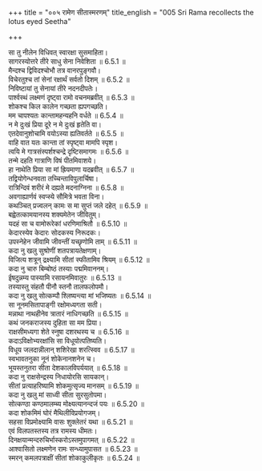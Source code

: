+++
title = "००५ रामेण सीतास्मरणम्"
title_english = "005 Sri Rama recollects the lotus eyed Seetha"

+++

सा तु नीलेन विधिवत् स्वारक्षा सुसमाहिता।  
सागरस्योत्तरे तीरे साधु सेना निवेशिता ॥ 6.5.1 ॥   
मैन्दश्च द्विविदश्चोभौ तत्र वानरपुङ्गवौ।  
विचेरतुश्च तां सेनां रक्षार्थं सर्वतो दिशम् ॥ 6.5.2 ॥   
निविष्टायां तु सेनायां तीरे नदनदीपतेः।  
पार्श्वस्थं लक्ष्मणं दृष्ट्वा रामो वचनमब्रवीत् ॥ 6.5.3 ॥   
शोकश्च किल कालेन गच्छता ह्यपगच्छति।  
मम चापश्यतः कान्तामहन्यहनि वर्धते ॥ 6.5.4 ॥   
न मे दुःखं प्रिया दूरे न मे दुःखं हृतेति वा।  
एतदेवानुशोचामि वयोऽस्या ह्यतिवर्तते ॥ 6.5.5 ॥   
वाहि वात यतः कान्ता तां स्पृष्ट्वा मामपि स्पृश।  
त्वयि मे गात्रसंस्पर्शश्चन्द्रे दृष्टिसमागमः ॥ 6.5.6 ॥   
तन्मे दहति गात्राणि विषं पीतमिवाशये।  
हा नाथेति प्रिया सा मां ह्रियमाणा यदब्रवीत् ॥ 6.5.7 ॥   
तद्वियोगेन्धनवता तच्चिन्ताविपुलार्चिषा।  
रात्रिन्दिवं शरीरं मे दह्यते मदनाग्निना ॥ 6.5.8 ॥   
अवगाह्यार्णवं स्वप्स्ये सौमित्रे भवता विना।  
कथञ्चित् प्रज्वलन् कामः स मा सुप्तं जले दहेत् ॥ 6.5.9 ॥   
बह्वेतत्कामयानस्य शक्यमेतेन जीवितुम्।  
यदहं सा च वामोरूरेकां धरणिमाश्रितौ ॥ 6.5.10 ॥   
केदारस्येव केदारः सोदकस्य निरूदकः।  
उपस्नेहेन जीवामि जीवन्तीं यच्छृणोमि ताम् ॥ 6.5.11 ॥   
कदा नु खलु सुश्रोणीं शतपत्रायतेक्षणाम्।  
विजित्य शत्रून् द्रक्ष्यामि सीतां स्फीतामिव श्रियम् ॥ 6.5.12 ॥   
कदा नु चारु बिम्बोष्ठं तस्याः पद्ममिवाननम्।  
ईषदुन्नम्य पास्यामि रसायनमिवातुरः ॥ 6.5.13 ॥   
तस्यास्तु संहतौ पीनौ स्तनौ तालफलोपमौ।  
कदा नु खलु सोत्कम्पौ श्लिष्यन्त्या मां भजिष्यतः ॥ 6.5.14 ॥   
सा नूनमसितापाङ्गी रक्षोमध्यगता सती।  
मन्नाथा नाथहीनेव त्रातारं नाधिगच्छति ॥ 6.5.15 ॥   
कथं जनकराजस्य दुहिता सा मम प्रिया।  
राक्षसीमध्यगा शेते स्नुषा दशरथस्य च ॥ 6.5.16 ॥   
कदाऽविक्षोभ्यरक्षांसि सा विधूयोत्पतिष्यति।  
विधूय जलदान्नीलान् शशिरेखा शरत्स्विव ॥ 6.5.17 ॥   
स्वभावतनुका नूनं शोकेनानशनेन च।  
भूयस्तनुतरा सीता देशकालविपर्ययात् ॥ 6.5.18 ॥   
कदा नु राक्षसेन्द्रस्य निधायोरसि सायकान्।  
सीतां प्रत्याहरिष्यामि शोकमुत्सृज्य मानसम् ॥ 6.5.19 ॥   
कदा नु खलु मां साध्वी सीता सुरसुतोपमा।  
सोत्कण्ठा कण्ठमालम्ब्य मोक्ष्यत्यानन्दजं पयः ॥ 6.5.20 ॥   
कदा शोकमिमं घोरं मैथिलीविप्रयोगजम्।  
सहसा विप्रमोक्ष्यामि वासः शुक्लेतरं यथा ॥ 6.5.21 ॥   
एवं विलपतस्तस्य तत्र रामस्य धीमतः।  
दिनक्षयान्मन्दरुचिर्भास्करोऽस्तमुपागमत् ॥ 6.5.22 ॥   
आश्वासितो लक्ष्मणेन रामः सन्ध्यामुपासत ॥ 6.5.23 ॥   
स्मरन् कमलपत्राक्षीं सीतां शोकाकुलीकृतः ॥ 6.5.24 ॥   
